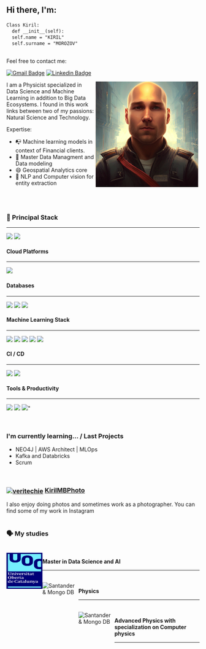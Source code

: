 ## Hi there, I'm:

```shell
Class Kiril:
  def __init__(self):
  self.name = "KIRIL"
  self.surname = "MOROZOV"  
  
```
Feel free to contact me:

[![Gmail Badge](https://img.shields.io/badge/-kirilmn13@gmail.com-c14438?style=flat&logo=Gmail&logoColor=white)](mailto:kirilmn13@gmail.com "Connect via Email")
[![Linkedin Badge](https://img.shields.io/badge/-KirilData%20-0072b1?style=flat&logo=Linkedin&logoColor=white)](https://www.linkedin.com/in/kiril-morozov-data "Connect on LinkedIn")

<a href="[https://samujjwaal.me/](https://github.com/kirilmn13/kirilmn13/blob/main/descarga%20(2).png)"><img src="https://github.com/kirilmn13/kirilmn13/blob/main/descarga%20(2).png" align="right" height="275" /></a>

I am a Physicist specialized in Data Science and Machine Learning in addition to Big Data Ecosystems. I found in this work links between two of my passions: Natural Science and Technology. 

Expertise:

- 📭 Machine learning models in context of Financial clients.
- 💬 Master Data Managment and Data modeling
- 😄 Geospatial Analytics core
- 👾 NLP and Computer vision for entity extraction

<!--div style="text-align:center"><img src="./img/welcome.png" alt="background" style="width:70%; margin-left:auto; margin-right:auto; display: block; width:300px"/></div-->

</br>
</br>


<h3>
  🚀 Principal Stack
</h3> 

***

<p>
  <img src="https://img.shields.io/badge/-Python-407daf?logo=python&logoColor=ffd449&style=for-the-badge">
  <img src="https://img.shields.io/badge/-R-276DC3?logo=R&logoColor=FFFFFF&style=for-the-badge">
  
</p>
<h4>Cloud Platforms</h4>

***

<p>

  <img src="https://img.shields.io/badge/Heroku-430098?style=for-the-badge&logo=heroku&logoColor=white">
  
</p>
<h4>Databases</h4>

***

<p>
  <img src="https://img.shields.io/badge/MySQL-005C84?style=for-the-badge&logo=mysql&logoColor=white">
  <img src="https://img.shields.io/badge/MongoDB-white?style=for-the-badge&logo=mongodb&logoColor=4EA94B">
   <img src="https://img.shields.io/badge/-Teradata-F37440?logo=Teradata&logoColor=FFFFFF&style=for-the-badge">
 
</p>
<h4>Machine Learning Stack</h4>

***

<p>
 <img src="https://img.shields.io/badge/-TensorFlow-FF6F00?logo=TensorFlow&logoColor=FFFFFF&style=for-the-badge">
 <img src="https://img.shields.io/badge/-Keras-D00000?logo=Keras&logoColor=FFFFFF&style=for-the-badge">
 <img src="https://img.shields.io/badge/-SKLEARN-F7931E?logo=scikit-learn&logoColor=FFFFFF&style=for-the-badge">
 <img src="https://img.shields.io/badge/-MLflow-0194E2?logo=MLflow&logoColor=FFFFFF&style=for-the-badge">
  <img src="https://img.shields.io/badge/-Weights & Biases-FFBE00?logo=Weights&Biases&logoColor=FFFFFF&style=for-the-badge">
  
</p>
<h4> CI / CD</h4>

***

<p>
  <img src="https://img.shields.io/badge/Git-F05032?style=for-the-badge&logo=git&logoColor=white">
  <img src="https://img.shields.io/badge/GitHub-100000?style=for-the-badge&logo=github&logoColor=white">




</p>
<h4>Tools & Productivity</h4>

***

<p>
  <img src="https://img.shields.io/badge/Notion-000000?style=for-the-badge&logo=notion&logoColor=white">
  <img src="https://img.shields.io/badge/Postman-FF6C37?style=for-the-badge&logo=Postman&logoColor=white">
  <img src=https://img.shields.io/badge/-LaTeX-008080?logo=LaTeX&logoColor=FFFFFF&style=for-the-badge>"
  

</p>
</br>

### I'm currently learning... / Last Projects

- NEO4J | AWS Architect | MLOps
- Kafka and Databricks
- Scrum

</br>


### <a href="https://www.instagram.com/kirilmbphoto/" target="blank"><img align="center" src="https://raw.githubusercontent.com/rahuldkjain/github-profile-readme-generator/master/src/images/icons/Social/instagram.svg" alt="veritechie" height="30" width="40" /></a>  <a href="https://www.instagram.com/kirilmbphoto/" target="_blank">KirilMBPhoto</a>
I also enjoy doing photos and sometimes work as a photographer. You can find some of my work in Instagram</a>
</br>
</br>

### 🗣 My studies

</br>

<img align="left" height="94px" width="94px" alt="Universitat Oberta Catalunya" src="https://github.com/kirilmn13/kirilmn13/blob/main/escudoUOC.jpg"/>

**Master in Data Science and AI** 
***
</br>

<img align="left" height="94px" width="94px" alt="Santander & Mongo DB" src="https://www.um.es/documents/1995586/0/escudo_umu1.jpg/16e71244-f661-5938-8113-e8c0ac0b16a6?t=1622301262482"/>

**Physics** 
***
</br>

<img align="left" height="94px" width="94px" alt="Santander & Mongo DB" src="http://portal.uned.es/pls/portal/docs/1/34843980.JPG"/>

**Advanced Physics with specialization on Computer physics** 
***
</br>
 








